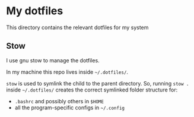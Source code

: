 # My dotfiles
This directory contains the relevant dotfiles for my system

## Stow
I use gnu stow to manage the dotfiles.

In my machine this repo lives inside `~/.dotfiles/`.

`stow` is used to symlink the child to the parent directory. So, running
`stow .`
inside `~/.dotfiles/` creates the correct symlinked folder structure for:
- `.bashrc` and possibly others in `$HOME`
- all the program-specific configs in `~/.config`
